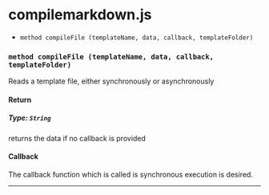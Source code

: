# compilemarkdown.js


- ``` method compileFile (templateName, data, callback, templateFolder) ```





### ``` method compileFile (templateName, data, callback, templateFolder) ```

Reads a template file, either synchronously or asynchronously



#### Return
##### Type: ``` String ```
returns the data if no callback is provided

#### Callback
The callback function which is called is synchronous execution is desired.



---

